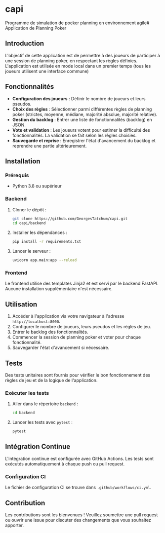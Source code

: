 # capi

Programme de simulation de pocker planning en environnement agile# Application de Planning Poker

## Introduction

L'objectif de cette application est de permettre à des joueurs de participer à une session de planning poker, en respectant les règles définies. L'application est utilisée en mode local dans un premier temps (tous les joueurs utilisent une interface commune)

## Fonctionnalités

- **Configuration des joueurs** : Définir le nombre de joueurs et leurs pseudos.
- **Choix des règles** : Sélectionner parmi différentes règles de planning poker (strictes, moyenne, médiane, majorité absolue, majorité relative).
- **Gestion du backlog** : Entrer une liste de fonctionnalités (backlog) en JSON.
- **Vote et validation** : Les joueurs votent pour estimer la difficulté des fonctionnalités. La validation se fait selon les règles choisies.
- **Sauvegarde et reprise** : Enregistrer l'état d'avancement du backlog et reprendre une partie ultérieurement.

## Installation

### Prérequis

- Python 3.8 ou supérieur

### Backend

1. Cloner le dépôt :

   ```bash
   git clone https://github.com/GeorgesTatchum/capi.git
   cd capi/backend
   ```

2. Installer les dépendances :

   ```bash
   pip install -r requirements.txt
   ```

3. Lancer le serveur :
   ```bash
   uvicorn app.main:app --reload
   ```

### Frontend

Le frontend utilise des templates Jinja2 et est servi par le backend FastAPI. Aucune installation supplémentaire n'est nécessaire.

## Utilisation

1. Accéder à l'application via votre navigateur à l'adresse `http://localhost:8000`.
2. Configurer le nombre de joueurs, leurs pseudos et les règles de jeu.
3. Entrer le backlog des fonctionnalités.
4. Commencer la session de planning poker et voter pour chaque fonctionnalité.
5. Sauvegarder l'état d'avancement si nécessaire.

## Tests

Des tests unitaires sont fournis pour vérifier le bon fonctionnement des règles de jeu et de la logique de l'application.

### Exécuter les tests

1. Aller dans le répertoire `backend` :

   ```bash
   cd backend
   ```

2. Lancer les tests avec `pytest` :
   ```bash
   pytest
   ```

## Intégration Continue

L'intégration continue est configurée avec GitHub Actions. Les tests sont exécutés automatiquement à chaque push ou pull request.

### Configuration CI

Le fichier de configuration CI se trouve dans `.github/workflows/ci.yml`.

## Contribution

Les contributions sont les bienvenues ! Veuillez soumettre une pull request ou ouvrir une issue pour discuter des changements que vous souhaitez apporter.

